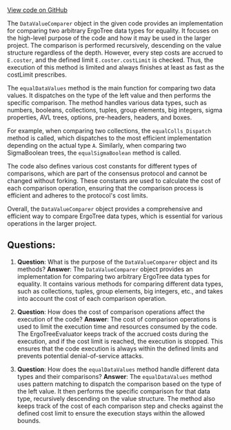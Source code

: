 [View code on GitHub](sigmastate-interpreterhttps://github.com/ScorexFoundation/sigmastate-interpreter/interpreter/shared/src/main/scala/sigmastate/DataValueComparer.scala)

The `DataValueComparer` object in the given code provides an implementation for comparing two arbitrary ErgoTree data types for equality. It focuses on the high-level purpose of the code and how it may be used in the larger project. The comparison is performed recursively, descending on the value structure regardless of the depth. However, every step costs are accrued to `E.coster`, and the defined limit `E.coster.costLimit` is checked. Thus, the execution of this method is limited and always finishes at least as fast as the costLimit prescribes.

The `equalDataValues` method is the main function for comparing two data values. It dispatches on the type of the left value and then performs the specific comparison. The method handles various data types, such as numbers, booleans, collections, tuples, group elements, big integers, sigma properties, AVL trees, options, pre-headers, headers, and boxes.

For example, when comparing two collections, the `equalColls_Dispatch` method is called, which dispatches to the most efficient implementation depending on the actual type `A`. Similarly, when comparing two SigmaBoolean trees, the `equalSigmaBoolean` method is called.

The code also defines various cost constants for different types of comparisons, which are part of the consensus protocol and cannot be changed without forking. These constants are used to calculate the cost of each comparison operation, ensuring that the comparison process is efficient and adheres to the protocol's cost limits.

Overall, the `DataValueComparer` object provides a comprehensive and efficient way to compare ErgoTree data types, which is essential for various operations in the larger project.
## Questions: 
 1. **Question**: What is the purpose of the `DataValueComparer` object and its methods?
   **Answer**: The `DataValueComparer` object provides an implementation for comparing two arbitrary ErgoTree data types for equality. It contains various methods for comparing different data types, such as collections, tuples, group elements, big integers, etc., and takes into account the cost of each comparison operation.

2. **Question**: How does the cost of comparison operations affect the execution of the code?
   **Answer**: The cost of comparison operations is used to limit the execution time and resources consumed by the code. The ErgoTreeEvaluator keeps track of the accrued costs during the execution, and if the cost limit is reached, the execution is stopped. This ensures that the code execution is always within the defined limits and prevents potential denial-of-service attacks.

3. **Question**: How does the `equalDataValues` method handle different data types and their comparisons?
   **Answer**: The `equalDataValues` method uses pattern matching to dispatch the comparison based on the type of the left value. It then performs the specific comparison for that data type, recursively descending on the value structure. The method also keeps track of the cost of each comparison step and checks against the defined cost limit to ensure the execution stays within the allowed bounds.